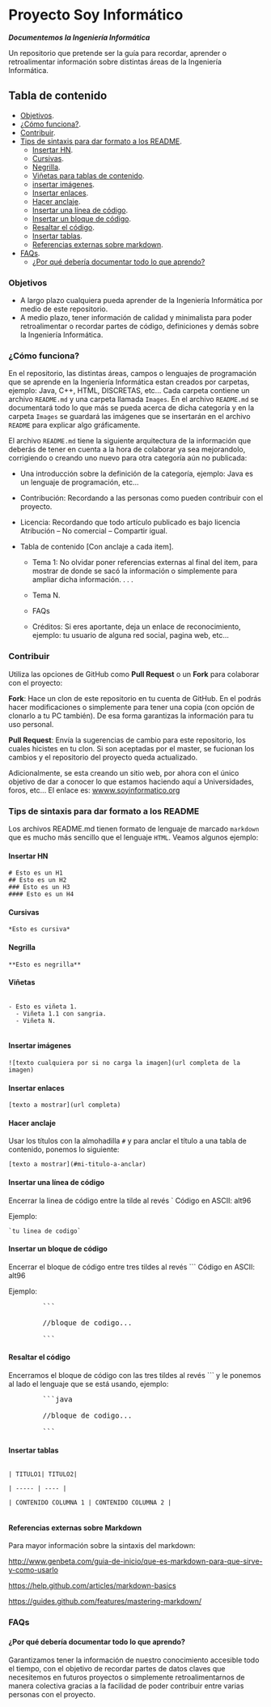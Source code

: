 # Proyecto Soy Informático
***Documentemos la Ingeniería Informática***

Un repositorio que pretende ser la guía para recordar, aprender o retroalimentar información sobre distintas áreas de la Ingeniería Informática.

## Tabla de contenido
- [Objetivos](#objetivos).
- [¿Cómo funciona?](#como-funciona).
- [Contribuir](#contribuir).
- [Tips de sintaxis para dar formato a los README](#tips-de-sintaxis-para-dar-formato-a-los-readme).
  - [Insertar HN](#insertar-hn).
  - [Cursivas](#cursivas).
  - [Negrilla](#negrilla).
  - [Viñetas para tablas de contenido](#vi%C3%B1etas).
  - [insertar imágenes](#insertar-im%C3%A1genes).
  - [Insertar enlaces](#insertar-enlaces).
  - [Hacer anclaje](#hacer-anclaje).
  - [Insertar una línea de código](#insertar-una-l%C3%ADnea-de-c%C3%B3digo).
  - [Insertar un bloque de código](#insertar-un-bloque-de-c%C3%B3digo).
  - [Resaltar el código](#resaltar-el-c%C3%B3digo).
  - [Insertar tablas](#insertar-tablas).
  - [Referencias externas sobre markdown](#referencias-externas-sobre-markdown).
- [FAQs](#faqs).
  - [¿Por qué debería documentar todo lo que aprendo?](#porque-deber%C3%ADa-documentar-todo-lo-que-aprendo)

### Objetivos

- A largo plazo cualquiera pueda aprender de la Ingeniería Informática por medio de este repositorio.
- A medio plazo, tener información de calidad y minimalista para poder retroalimentar o recordar partes de código, definiciones y demás sobre la Ingeniería Informática.

### ¿Cómo funciona?

En el repositorio, las distintas áreas, campos o lenguajes de programación que se aprende en la Ingeniería Informática estan creados por carpetas, ejemplo: Java, C++, HTML, DISCRETAS, etc... Cada carpeta contiene un archivo `README.md` y una carpeta llamada `Images`. En el archivo `README.md` se documentará todo lo que más se pueda acerca de dicha categoría y en la carpeta `Images` se guardará las imágenes que se insertarán en el archivo `README` para explicar algo gráficamente.

El archivo `README.md` tiene la siguiente arquitectura de la información que deberás de tener en cuenta a la hora de colaborar ya sea mejorandolo, corrigiendo o creando uno nuevo para otra categoría aún no publicada:


- Una introducción sobre la definición de la categoría, ejemplo: Java es un lenguaje de programación, etc...

- Contribución: Recordando a las personas como pueden contribuir con el proyecto.

- Licencia: Recordando que todo artículo publicado es bajo licencia Atribución – No comercial – Compartir igual.

- Tabla de contenido [Con anclaje a cada item].

	- Tema 1: No olvidar poner referencias externas al final del item, para mostrar de donde se sacó la información o simplemente para ampliar dicha información.
	.
	.
	.
	- Tema N.

	- FAQs

	- Créditos: Si eres aportante, deja un enlace de reconocimiento, ejemplo: tu usuario de alguna red social, pagina web, etc...

### Contribuir

Utiliza las opciones de GitHub como **Pull Request** o un **Fork** para colaborar con el proyecto:

**Fork**: Hace un clon de este repositorio en tu cuenta de GitHub. En el podrás hacer modificaciones o simplemente para tener una copia (con opción de clonarlo a tu PC también). De esa forma garantizas la información para tu uso personal.

**Pull Request**: Envía la sugerencias de cambio para este repositorio, los cuales hicistes en tu clon. Si son aceptadas por el master, se fucionan los cambios y el repositorio del proyecto queda actualizado.

Adicionalmente, se esta creando un sitio web, por ahora con el único objetivo de dar a conocer lo que estamos haciendo aquí a Universidades, foros, etc... El enlace es: [wwww.soyinformatico.org](http://www.soyinformatico.org)

### Tips de sintaxis para dar formato a los README

Los archivos README.md tienen formato de lenguaje de marcado `markdown` que es mucho más sencillo que el lenguaje `HTML`. Veamos algunos ejemplo:

#### Insertar HN

```plain
# Esto es un H1
## Esto es un H2
### Esto es un H3
#### Esto es un H4

```

#### Cursivas

`*Esto es cursiva*`

#### Negrilla

`**Esto es negrilla**`

#### Viñetas

```plain

- Esto es viñeta 1.
  - Viñeta 1.1 con sangria.
  - Viñeta N.
  
```

#### Insertar imágenes

`![texto cualquiera por si no carga la imagen](url completa de la imagen)`

#### Insertar enlaces

`[texto a mostrar](url completa)`

#### Hacer anclaje

Usar los títulos con la almohadilla `#` y para anclar el título a una tabla de contenido, ponemos lo siguiente:

`[texto a mostrar](#mi-titulo-a-anclar)`

#### Insertar una línea de código

Encerrar la linea de código entre la tilde al revés ` Código en ASCII: alt96

Ejemplo:

<pre><code>`tu linea de codigo`</code></pre>

#### Insertar un bloque de código

Encerrar el bloque de código entre tres tildes al revés ``` Código en ASCII: alt96

Ejemplo:

<pre>
		```
		
		//bloque de codigo...
		
		```
</pre>


#### Resaltar el código

Encerramos el bloque de código con las tres tildes al revés ``` y le ponemos al lado el lenguaje que se está usando, ejemplo:

<pre>
		```java
		
		//bloque de codigo...
		
		```
</pre>

#### Insertar tablas

```plain

| TITULO1| TITULO2|

| ----- | ---- |

| CONTENIDO COLUMNA 1 | CONTENIDO COLUMNA 2 |


```

#### Referencias externas sobre Markdown

Para mayor información sobre la sintaxis del markdown:

http://www.genbeta.com/guia-de-inicio/que-es-markdown-para-que-sirve-y-como-usarlo

https://help.github.com/articles/markdown-basics

https://guides.github.com/features/mastering-markdown/


### FAQs

#### ¿Por qué debería documentar todo lo que aprendo?
Garantizamos tener la información de nuestro conocimiento accesible todo el tiempo, con el objetivo de recordar partes de datos claves que necesitemos en futuros proyectos o simplemente retroalimentarnos de manera colectiva gracias a la facilidad de poder contribuir entre varias personas con el proyecto.
